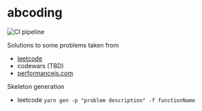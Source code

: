 # abcoding
![CI pipeline](https://github.com/amtb/abcoding/workflows/CI%20pipeline/badge.svg)

Solutions to some problems taken from 
- [leetcode](https://leetcode.com/problemset/all/)
- codewars (TBD)
- [performancejs.com](https://performancejs.com/post/hde6d32/The-Best-Frontend-JavaScript-Interview-Questions-(written-by-a-Frontend-Engineer))

Skeleton generation
- leetcode `yarn gen -p "problem description" -f functionName`
